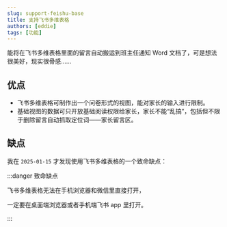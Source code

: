 ```yaml
---
slug: support-feishu-base
title: 支持飞书多维表格
authors: [eddie]
tags: [功能]
---
```


能将在飞书多维表格里面的留言自动搬运到班主任通知 Word 文档了，可是想法很美好，现实很骨感……

<!-- truncate -->

## 优点

- 飞书多维表格可制作出一个问卷形式的视图，能对家长的输入进行限制。
- 基础视图的数据可只开放基础阅读权限给家长，家长不能“乱搞”，包括但不限于删除留言自动抓取定位词——家长留言区。

## 缺点

我在 `2025-01-15` 才发现使用飞书多维表格的一个致命缺点：

:::danger 致命缺点

飞书多维表格无法在手机浏览器和微信里直接打开，

一定要在桌面端浏览器或者手机端飞书 app 里打开。

:::
